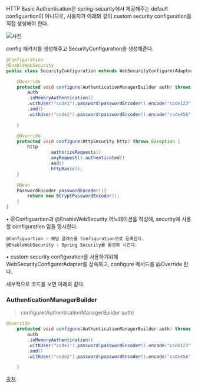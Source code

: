 HTTP Basic Authentication은 spring-security에서 제공해주는 default configuartion이 아니므로, 사용자가 아래와 같이 custom security configuration을 직접 생성해야 한다.

![사진](https://velog.velcdn.com/images%2Fcode12%2Fpost%2F4d813bd2-96f3-4677-9ba9-9535bfbb9c13%2F%E1%84%89%E1%85%B3%E1%84%8F%E1%85%B3%E1%84%85%E1%85%B5%E1%86%AB%E1%84%89%E1%85%A3%E1%86%BA%202021-10-01%20%E1%84%8B%E1%85%A9%E1%84%92%E1%85%AE%202.11.21.png)

config 패키지를 생성해주고 SecurityConfiguration을 생성해준다.
```java
@Configuration
@EnableWebSecurity
public class SecurityConfiguration extends WebSecurityConfigurerAdapter {

    @Override
    protected void configure(AuthenticationManagerBuilder auth) throws Exception {
        auth
		.inMemoryAuthentication()
		.withUser("code1").password(passwordEncoder().encode("code123")).roles("ADMIN")
		.and()
        .withUser("code2").password(passwordEncoder().encode("code456")).roles("USER");

    }

    @Override
    protected void configure(HttpSecurity http) throws Exception {
        http
                .authorizeRequests()
                .anyRequest().authenticated()
                .and()
                .httpBasic();
    }

    @Bean
    PasswordEncoder passwordEncoder(){
        return new BCryptPasswordEncoder();
    }
}
```

• @Configuartion과 @EnableWebSecurity 어노테이션을 작성해, security에 사용할 configuration 임을 명시한다.

```null
@Configuartion : 해당 클래스를 Configuration으로 등록한다.
@EnableWebSecurity : Spring Security를 활성화 시킨다.
```

• custom security configuration을 사용하기위해 WebSecurityConfigurerAdapter를 상속하고, configure 메서드를 @Override 한다.

세부적으로 코드를 보면 아래와 같다.

### AuthenticationManagerBuilder

> configure(AuthenticationManagerBuilder auth)

```java
@Override
    protected void configure(AuthenticationManagerBuilder auth) throws Exception {
        auth
        .inMemoryAuthentication()
		.withUser("code1").password(passwordEncoder().encode("code123")).roles("ADMIN")
        .and()
        .withUser("code2").password(passwordEncoder().encode("code456")).roles("USER");

    }
```
[출처](https://velog.io/@code12/Spring-Security-spring-boot%EB%A5%BC-%EC%9D%B4%EC%9A%A9%ED%95%9C-HTTP-Basic-Authentication)